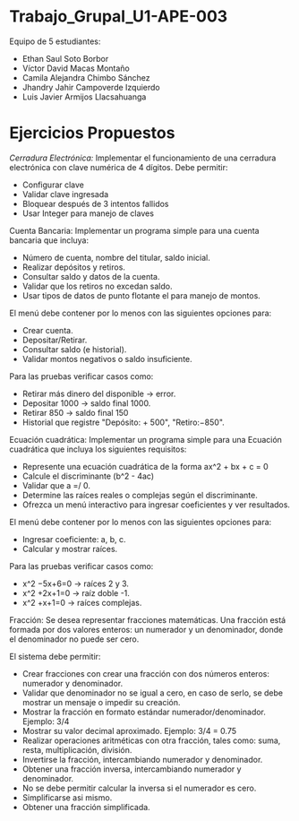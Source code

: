 # Trabajo_Grupal_U1-APE-003
Equipo de 5 estudiantes:
-	Ethan Saul Soto Borbor
-	Víctor David Macas Montaño
-	Camila Alejandra Chimbo Sánchez
-	Jhandry Jahir Campoverde Izquierdo
-	Luis Javier Armijos Llacsahuanga

# Ejercicios Propuestos
*Cerradura Electrónica:*
Implementar el funcionamiento de una cerradura electrónica con clave numérica de 4 dígitos. Debe permitir:
-	Configurar clave
-	Validar clave ingresada
-	Bloquear después de 3 intentos fallidos
-	Usar Integer para manejo de claves

Cuenta Bancaria:
Implementar un programa simple para una cuenta bancaria que incluya:
-	Número de cuenta, nombre del titular, saldo inicial.
-	Realizar depósitos y retiros.
-	Consultar saldo y datos de la cuenta.
-	Validar que los retiros no excedan saldo.
-	Usar tipos de datos de punto flotante el para manejo de montos.

El menú debe contener por lo menos con las siguientes opciones para:
-	Crear cuenta.
-	Depositar/Retirar.
-	Consultar saldo (e historial).
-	Validar montos negativos o saldo insuficiente.

Para las pruebas verificar casos como:
-	Retirar más dinero del disponible → error.
-	Depositar 1000 → saldo final 1000.
-	Retirar 850 → saldo final 150
-	Historial que registre "Depósito: + 500", "Retiro:−850".

Ecuación cuadrática:
Implementar un programa simple para una Ecuación cuadrática que incluya los siguientes requisitos:
-	Represente una ecuación cuadrática de la forma ax^2 + bx + c = 0
-	Calcule el discriminante (b^2 - 4ac)
-	Validar que a =/ 0.
-	Determine las raíces reales o complejas según el discriminante.
-	Ofrezca un menú interactivo para ingresar coeficientes y ver resultados.

El menú debe contener por lo menos con las siguientes opciones para:
-	Ingresar coeficiente: a, b, c.
-	Calcular y mostrar raíces.

Para las pruebas verificar casos como:
-	x^2 −5x+6=0 → raíces 2 y 3.
-	x^2 +2x+1=0 → raíz doble -1.
-	x^2 +x+1=0 → raíces complejas.

Fracción:
Se desea representar fracciones matemáticas. Una fracción está formada por dos valores enteros: un numerador y un denominador, donde el denominador no puede ser cero.

El sistema debe permitir:
-	Crear fracciones con crear una fracción con dos números enteros: numerador y denominador.
-	Validar que denominador no se igual a cero, en caso de serlo, se debe mostrar un mensaje o impedir su creación.
-	Mostrar la fracción en formato estándar numerador/denominador. Ejemplo: 3/4
-	Mostrar su valor decimal aproximado. Ejemplo: 3/4 = 0.75
-	Realizar operaciones aritméticas con otra fracción, tales como: suma, resta, multiplicación, división.
-	Invertirse la fracción, intercambiando numerador y denominador.
-	Obtener una fracción inversa, intercambiando numerador y denominador.
-	No se debe permitir calcular la inversa si el numerador es cero.
-	Simplificarse asi mismo.
-	Obtener una fracción simplificada.

